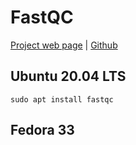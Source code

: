# FastQC
[Project web page](http://www.bioinformatics.babraham.ac.uk/projects/fastqc/) | [Github](https://github.com/s-andrews/FastQC)

## Ubuntu 20.04 LTS
```
sudo apt install fastqc
```

## Fedora 33
